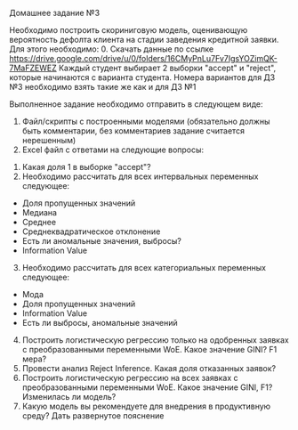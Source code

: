 Домашнее задание №3
 
Необходимо построить скориниговую модель, оценивающую вероятность дефолта клиента на стадии заведения кредитной заявки.
Для этого необходимо:
0. Скачать данные по ссылке https://drive.google.com/drive/u/0/folders/16CMyPnLu7Fv7IgsYOZimQK-7MaFZEWEZ
Каждый студент выбирает 2 выборки "accept" и "reject", которые начинаются с варианта студента. 
Номера вариантов для ДЗ №3 необходимо взять  такие же как и для ДЗ №1

Выполненное задание необходимо отправить в следующем виде:

1) Файл/скрипты с построенными моделями (обязательно должны быть комментарии, без комментариев задание считается нерешенным)
2) Excel файл с ответами на следующие вопросы: 

1. Какая доля 1 в выборке "accept"?
2. Необходимо рассчитать для всех интервальных переменных следующее:
  - Доля пропущенных значений 
  - Медиана
  - Среднее
  - Среднеквадратическое отклонение
  - Есть ли аномальные значения, выбросы? 
  - Information Value
3. Необходимо рассчитать для всех категориальных переменных следующее:
  - Мода
  - Доля пропущенных значений
  - Information Value
  - Есть ли выбросы, аномальные значений
4. Построить логистическую регрессию только на одобренных заявках с преобразованными переменными WoE. Какое значение GINI? F1 мера?
5. Провести анализ Reject Inference. Какая доля отказанных заявок? 
6. Построить логистическую регрессию на всех заявках с преобразованными переменными WoE. Какое значение GINI, F1? Изменилась ли модель? 
7. Какую модель вы рекомендуете для внедрения в продуктивную среду? Дать развернутое пояснение
  
